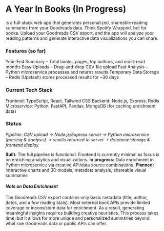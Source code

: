 # A Year In Books (In Progress)
 is a full-stack web app that generates personalized, shareable reading summaries from your Goodreads data. Think Spotify Wrapped, but for books. Upload your Goodreads CSV export, and the app will analyze your reading patterns and generate interactive data visualizations you can share.

### Features (so far)
Year-End Summary – Total books, pages, top authors, and most-read months
Easy Uploads – Drag-and-drop CSV file upload
Fast Analysis – Python microservice processes and returns results
Temporary Data Storage – Redis (Upstash) stores processed results for ~30 days

### Current Tech Stack
Frontend: TypeScript, React, Tailwind CSS
Backend: Node.js, Express, Redis
Microservice: Python, FastAPI, Pandas, MongoDB (for caching enrichment data)

### Status
*Pipeline: CSV upload → Node.js/Express server → Python microservice (parsing & analysis) → results returned to server → database storage & frontend display.*

**Built:** The full pipeline is functional. Frontend is currently minimal as focus is on enriching analytics and visualizations.
**In progress:** Data enrichment in Python microservice via creative API/data source combinations.
**Planned:** Interactive charts and 3D models, metadata analysis, shareable visual summaries

#### *Note on Data Enrichment*
The Goodreads CSV export contains only basic metadata (title, author, dates, and a few reading stats). Most external book APIs provide limited coverage or inconsistent data for enrichment. As a result, generating meaningful insights requires building creative heuristics. This process takes time, but it allows for more unique and personalized summaries beyond what raw Goodreads data or public APIs can offer.